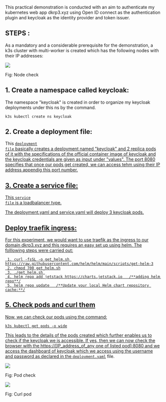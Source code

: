 This practical demonstration is conducted with an aim to authenticate my kubernetes web app dkrp3.xyz using Open ID connect as the authentication plugin and keycloak as the identity provider and token issuer.

## STEPS :

As a mandatory and a considerable prerequisite for the demonstration, a k3s cluster with multi-worker is created which has the following nodes with their IP addresses:

<img src="https://github.com/dikshita-git/Research-Project/blob/main/Demo/authentication-authorization/keycloak/image/get_nodes.png">
<p>Fig: Node check</p>

## 1. Create a namespace called keycloak:

The namespace "keycloak" is created in order to organize my keycloak deployments under this ns by the command.

```
k3s kubectl create ns keycloak
```

## 2. Create a deployment file:

This <code><a href="https://github.com/dikshita-git/Research-Project/blob/main/Demo/authentication-authorization/keycloak/deployment.yaml">deployment file</code>  basically creates a deployment named "keycloak" and 2 replica pods of it with the specifications of the official container image of keycloak and the keycloak credentials are given as input under "values". The port 8080 specifies that once our pods get created, we can access tehm using their IP address appendig this port number.
 

## 3. Create a service file:

This <code><a href="https://github.com/dikshita-git/Research-Project/blob/main/Demo/authentication-authorization/keycloak/service.yaml">service file</code> is a loadbalancer type.
  
The deployment.yaml and service.yaml will deploy 3 keycloak pods.
  

## Deploy traefik ingress:
  
For this experiment, we would want to use traefik as the ingress to our domain dkrp3.xyz and this requires an easy set up using helm. The folllowing steps were carried out:

```
 1. curl -fsSL -o get_helm.sh https://raw.githubusercontent.com/helm/helm/main/scripts/get-helm-3
 2. chmod 700 get_helm.sh
 3. ./get_helm.sh 
 4. helm repo add jetstack https://charts.jetstack.io   /**adding helm repo**/
 5. helm repo update   /**Update your local Helm chart repository cache:**/
```
  
  
## 5. Check pods and curl them
 
Now, we can check our pods using the command:
  
```
k3s kubectl get pods -o wide
```
  
This leads to the details of the pods created which further enables us to check if the keycloak we is accessible. If yes, then we can now check the browser with the https://[IP_address_of_any one of listed pod]:8080 and we access the dashboard of keycloak which we access using the username and password as declared in the <code><a href="https://github.com/dikshita-git/Research-Project/blob/main/Demo/authentication-authorization/keycloak/deployment.yaml">deployment.yaml</a></code> file.
  
<img src="https://github.com/dikshita-git/Research-Project/blob/main/Demo/authentication-authorization/keycloak/image/get_pods_o_wide.png">
<p>Fig: Pod check</p>
  
<img src="https://github.com/dikshita-git/Research-Project/blob/main/Demo/authentication-authorization/keycloak/image/curl.png">
<p>Fig: Curl pod</p>
  

